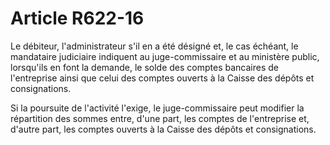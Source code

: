 # Article R622-16

Le débiteur, l'administrateur s'il en a été désigné et, le cas échéant, le mandataire judiciaire indiquent au juge-commissaire et au ministère public, lorsqu'ils en font la demande, le solde des comptes bancaires de l'entreprise ainsi que celui des comptes ouverts à la Caisse des dépôts et consignations.

Si la poursuite de l'activité l'exige, le juge-commissaire peut modifier la répartition des sommes entre, d'une part, les comptes de l'entreprise et, d'autre part, les comptes ouverts à la Caisse des dépôts et consignations.
